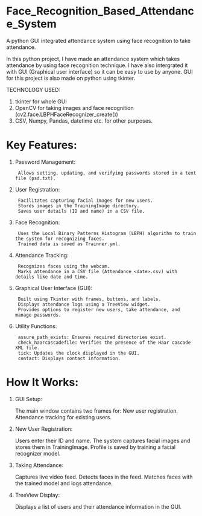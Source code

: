 # Face_Recognition_Based_Attendance_System

A python GUI integrated attendance system using face recognition to take attendance.

In this python project, I have made an attendance system which takes attendance by using face recognition technique. I have also intergrated it with GUI (Graphical user interface) so it can be easy to use by anyone. GUI for this project is also made on python using tkinter.

TECHNOLOGY USED:
1) tkinter for whole GUI
2) OpenCV for taking images and face recognition (cv2.face.LBPHFaceRecognizer_create())
3) CSV, Numpy, Pandas, datetime etc. for other purposes.

# Key Features:

1) Password Management:

        Allows setting, updating, and verifying passwords stored in a text file (psd.txt).

2) User Registration:

        Facilitates capturing facial images for new users.
        Stores images in the TrainingImage directory.
        Saves user details (ID and name) in a CSV file.

3) Face Recognition:

        Uses the Local Binary Patterns Histogram (LBPH) algorithm to train the system for recognizing faces.
        Trained data is saved as Trainner.yml.

4) Attendance Tracking:

        Recognizes faces using the webcam.
        Marks attendance in a CSV file (Attendance_<date>.csv) with details like date and time.

5) Graphical User Interface (GUI):

        Built using Tkinter with frames, buttons, and labels.
        Displays attendance logs using a TreeView widget.
        Provides options to register new users, take attendance, and manage passwords.

6) Utility Functions:

        assure_path_exists: Ensures required directories exist.
        check_haarcascadefile: Verifies the presence of the Haar cascade XML file.
        tick: Updates the clock displayed in the GUI.
        contact: Displays contact information.


# How It Works:

1) GUI Setup:

    The main window contains two frames for:
    New user registration.
    Attendance tracking for existing users.

2) New User Registration:

    Users enter their ID and name.
    The system captures facial images and stores them in TrainingImage.
    Profile is saved by training a facial recognizer model.

3) Taking Attendance:

    Captures live video feed.
    Detects faces in the feed.
    Matches faces with the trained model and logs attendance.

4) TreeView Display:

    Displays a list of users and their attendance information in the GUI.
